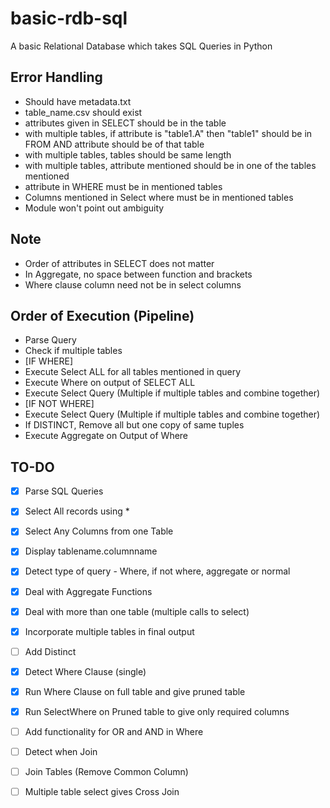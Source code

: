 # basic-rdb-sql
A basic Relational Database which takes SQL Queries in Python

## Error Handling
- Should have metadata.txt
- table_name.csv should exist
- attributes given in SELECT should be in the table
- with multiple tables, if attribute is "table1.A" then "table1" should be in FROM AND attribute should be of that table
- with multiple tables, tables should be same length
- with multiple tables, attribute mentioned should be in one of the tables mentioned
- attribute in WHERE must be in mentioned tables
- Columns mentioned in Select where must be in mentioned tables
- Module won't point out ambiguity

## Note
- Order of attributes in SELECT does not matter
- In Aggregate, no space between function and brackets
- Where clause column need not be in select columns

## Order of Execution (Pipeline)
- Parse Query
- Check if multiple tables
- [IF WHERE]
- Execute Select ALL for all tables mentioned in query
- Execute Where on output of SELECT ALL
- Execute Select Query (Multiple if multiple tables and combine together)
- [IF NOT WHERE]
- Execute Select Query (Multiple if multiple tables and combine together)
- If DISTINCT, Remove all but one copy of same tuples
- Execute Aggregate on Output of Where

## TO-DO
- [x] Parse SQL Queries
- [x] Select All records using *
- [x] Select Any Columns from one Table
- [x] Display tablename.columnname
- [x] Detect type of query - Where, if not where, aggregate or normal
- [x] Deal with Aggregate Functions
- [x] Deal with more than one table (multiple calls to select)
- [x] Incorporate multiple tables in final output
- [ ] Add Distinct
- [x] Detect Where Clause (single)
- [x] Run Where Clause on full table and give pruned table
- [x] Run SelectWhere on Pruned table to give only required columns
- [ ] Add functionality for OR and AND in Where
- [ ] Detect when Join
- [ ] Join Tables (Remove Common Column)
- [ ] Multiple table select gives Cross Join
 